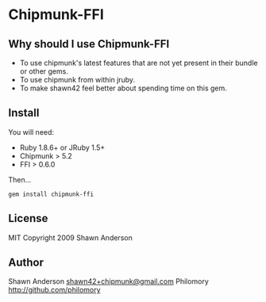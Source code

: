 Chipmunk-FFI
====

Why should I use Chipmunk-FFI
----------------------

* To use chipmunk's latest features that are not yet present in their bundle or other gems.
* To use chipmunk from within jruby.
* To make shawn42 feel better about spending time on this gem.


Install
-------

You will need:

* Ruby 1.8.6+ or JRuby 1.5+
* Chipmunk > 5.2 
* FFI > 0.6.0 

Then...

    gem install chipmunk-ffi


License
-------

MIT
Copyright 2009 Shawn Anderson


Author
------

Shawn Anderson <shawn42+chipmunk@gmail.com>
Philomory http://github.com/philomory 
